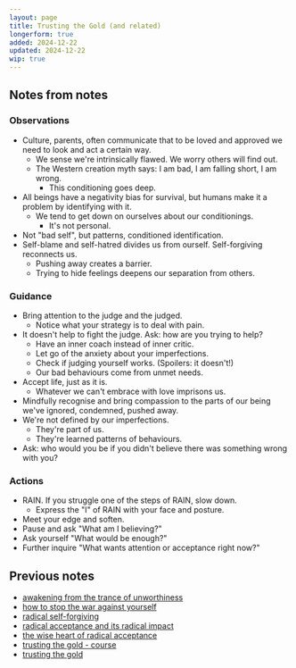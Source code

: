 ```yaml
---
layout: page
title: Trusting the Gold (and related)
longerform: true
added: 2024-12-22
updated: 2024-12-22
wip: true
---
```


## Notes from notes

### Observations

- Culture, parents, often communicate that to be loved and approved we need to look and act a certain way.
    - We sense we're intrinsically flawed. We worry others will find out.
    - The Western creation myth says: I am bad, I am falling short, I am wrong.
        - This conditioning goes deep.
- All beings have a negativity bias for survival, but humans make it a problem by identifying with it.
    - We tend to get down on ourselves about our conditionings.
        - It's not personal.
- Not "bad self", but patterns, conditioned identification.
- Self-blame and self-hatred divides us from ourself. Self-forgiving reconnects us.
    - Pushing away creates a barrier.
    - Trying to hide feelings deepens our separation from others.

### Guidance

- Bring attention to the judge and the judged.
    - Notice what your strategy is to deal with pain.
- It doesn't help to fight the judge. Ask: how are you trying to help?
    - Have an inner coach instead of inner critic.
    - Let go of the anxiety about your imperfections.
    - Check if judging yourself works. (Spoilers: it doesn't!)
    - Our bad behaviours come from unmet needs.
- Accept life, just as it is.
    - Whatever we can't embrace with love imprisons us.
- Mindfully recognise and bring compassion to the parts of our being we've ignored, condemned, pushed away.
- We're not defined by our imperfections.
    - They're part of us.
    - They're learned patterns of behaviours.
- Ask: who would you be if you didn't believe there was something wrong with you?

### Actions

- RAIN. If you struggle one of the steps of RAIN, slow down.
    - Express the "I" of RAIN with your face and posture.
- Meet your edge and soften.
- Pause and ask "What am I believing?"
- Ask yourself "What would be enough?"
- Further inquire "What wants attention or acceptance right now?"

## Previous notes

- [awakening from the trance of unworthiness](/notes/tara-brach/awakening%20from%20the%20trance%20of%20unworthiness%20-%20tara%20brach.jpg)
- [how to stop the war against yourself](/notes/tara-brach/how%20to%20stop%20the%20war%20against%20yourself%20-%20tara%20brach%20and%20dan%20harris.jpg)
- [radical self-forgiving](/notes/tara-brach/radical%20self-forgiving.jpg)
- [radical acceptance and its radical impact](/notes/tara-brach/radical%20acceptance%20and%20its%20radical%20impact%20-%20tara%20brach.jpg)
- [the wise heart of radical acceptance](/notes/tara-brach/tara%20brach%20-%20the%20wise%20heart%20of%20radical%20acceptance.jpg)
- [trusting the gold - course](/notes/tara-brach/trusting%20the%20gold%20-%20course%20-%20tara%20brach.jpg)
- [trusting the gold](/notes/tara-brach/trusting%20the%20gold%20-%20tara%20brach.jpg)